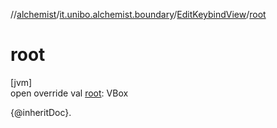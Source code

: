 //[alchemist](../../../index.md)/[it.unibo.alchemist.boundary](../index.md)/[EditKeybindView](index.md)/[root](root.md)

# root

[jvm]\
open override val [root](root.md): VBox

{@inheritDoc}.
